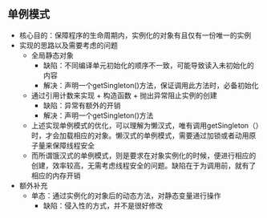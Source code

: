 ## 单例模式
- 核心目的：保障程序的生命周期内，实例化的对象有且仅有一份唯一的实例
- 实现的思路以及需要考虑的问题
    - 全局静态对象 
        - 缺陷：不同编译单元初始化的顺序不一致，可能导致读入未初始化的内容
        - 解决：声明一个getSingleton()方法，保证调用此方法时，必备初始化
    - 通过引用计数来实现 + 构造函数 + 抛出异常阻止实例的创建
        - 缺陷：异常有额外的开销
        - 解决：声明一个getSingleton()方法
    - 上述实现单例模式的优化，可以理解为懒汉式，唯有调用getSingleton（）时，才会加载相应的对象。懒汉式的单例模式，需要通过加锁或者动用原子量来保障线程安全
    - 而所谓饿汉式的单例模式，则是要求在对象实例化的时候，便进行相应的创建，效率较高，无需考虑线程安全的问题。缺陷在于为调用前，就有了相应的内存开销
- 额外补充
    - 单态：通过实例化的对象后的动态方法，对静态变量进行操作
        - 缺陷：侵入性的方式，并不是很好修改
